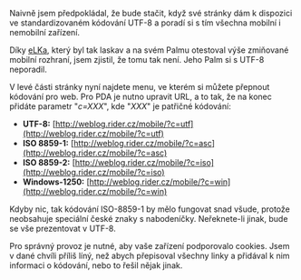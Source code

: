 <!-- dcterms:identifier = riderweblog#38 -->
<!-- dcterms:title = Různé kódování češtiny -->
<!-- np9:categoryId = 2 -->
<!-- x4w:category = Lidé a jiná zvěř -->
<!-- np9:authorId = 1 -->
<!-- np9:authorEmail = michal.valasek@altairis.cz -->
<!-- dcterms:creator = Michal Altair Valášek -->
<!-- dcterms:created = 2003-04-04T15:32:31+02:00 -->
<!-- dcterms:dateAccepted = 2003-04-04T15:32:31+02:00 -->

Naivně jsem předpokládal, že bude stačit, když své stránky dám k dispozici ve standardizovaném kódování UTF-8 a poradí si s tím všechna mobilní i nemobilní zařízení.

Díky [eLKa](http://www.elka.cz/edenik/), který byl tak laskav a na svém Palmu otestoval výše zmiňované mobilní rozhraní, jsem zjistil, že tomu tak není. Jeho Palm si s UTF-8 neporadil.

V levé části stránky nyní najdete menu, ve kterém si můžete přepnout kódování pro web. Pro PDA je nutno upravit URL, a to tak, že na konec přidáte parametr "*c=XXX*", kde "*XXX*" je patřičné kódování:

*   **UTF-8:** [http://weblog.rider.cz/mobile/?c=utf](http://weblog.rider.cz/mobile/?c=utf)
*   **ISO 8859-1:** [http://weblog.rider.cz/mobile/?c=asc](http://weblog.rider.cz/mobile/?c=asc)
*   **ISO 8859-2:** [http://weblog.rider.cz/mobile/?c=iso](http://weblog.rider.cz/mobile/?c=iso)
*   **Windows-1250:** [http://weblog.rider.cz/mobile/?c=win](http://weblog.rider.cz/mobile/?c=win)

Kdyby nic, tak kódování ISO-8859-1 by mělo fungovat snad všude, protože neobsahuje speciální české znaky s nabodeníčky. Neřeknete-li jinak, bude se vše prezentovat v UTF-8.

Pro správný provoz je nutné, aby vaše zařízení podporovalo cookies. Jsem v dané chvíli příliš líný, než abych přepisoval všechny linky a přidával k nim informaci o kódování, nebo to řešil nějak jinak.